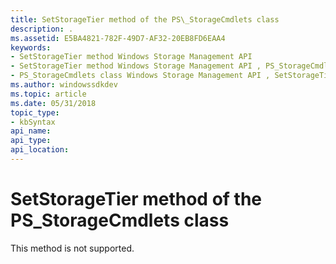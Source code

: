 ```yaml
---
title: SetStorageTier method of the PS\_StorageCmdlets class
description: .
ms.assetid: E5BA4821-782F-49D7-AF32-20EB8FD6EAA4
keywords:
- SetStorageTier method Windows Storage Management API
- SetStorageTier method Windows Storage Management API , PS_StorageCmdlets class
- PS_StorageCmdlets class Windows Storage Management API , SetStorageTier method
ms.author: windowssdkdev
ms.topic: article
ms.date: 05/31/2018
topic_type: 
- kbSyntax
api_name: 
api_type: 
api_location: 
---
```


# SetStorageTier method of the PS\_StorageCmdlets class

This method is not supported.

 

 




